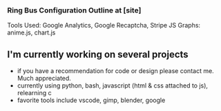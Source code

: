 ### Ring Bus Configuration Outline at [site]
Tools Used: Google Analytics, Google Recaptcha, Stripe
JS Graphs: anime.js, chart.js

## I'm currently working on several projects 
- if you have a recommendation for code or design please contact me. Much appreciated.
- currently using python, bash, javascript (html & css attached to js), relearning c
- favorite tools include vscode, gimp, blender, google

